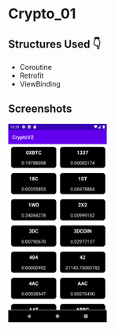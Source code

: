 # Crypto_01

## Structures Used 👇

- Coroutine
- Retrofit
- ViewBinding

## Screenshots
 <img src="https://raw.githubusercontent.com/Mustafa-mst/Crypto_01/master/Screenshot_1679428770.png" width="200" height="400">
